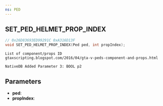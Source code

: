 ```yaml
---
ns: PED
---
```

## SET_PED_HELMET_PROP_INDEX

```c
// 0x26D83693ED99291C 0xA316D13F
void SET_PED_HELMET_PROP_INDEX(Ped ped, int propIndex);
```

```
List of component/props ID  
gtaxscripting.blogspot.com/2016/04/gta-v-peds-component-and-props.html  
```

```
NativeDB Added Parameter 3: BOOL p2
```

## Parameters
* **ped**: 
* **propIndex**: 

